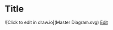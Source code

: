 # Title 

![Click to edit in draw.io](Master Diagram.svg)
[Edit](../drawio-github/edit-diagram.html?repo=Test-draw-io&path=Diagrams%2FMaster%20Diagram.xml)
